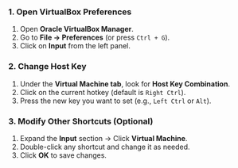 ### **1. Open VirtualBox Preferences**  
1. Open **Oracle VirtualBox Manager**.  
2. Go to **File → Preferences** (or press `Ctrl + G`).  
3. Click on **Input** from the left panel.  

### **2. Change Host Key**  
1. Under the **Virtual Machine tab**, look for **Host Key Combination**.  
2. Click on the current hotkey (default is `Right Ctrl`).  
3. Press the new key you want to set (e.g., `Left Ctrl` or `Alt`).  

### **3. Modify Other Shortcuts (Optional)**  
1. Expand the **Input** section → Click **Virtual Machine**.  
2. Double-click any shortcut and change it as needed.  
3. Click **OK** to save changes.  
